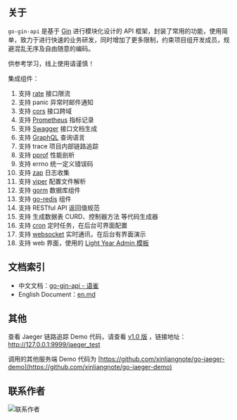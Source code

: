## 关于

`go-gin-api` 是基于 [Gin](https://github.com/gin-gonic/gin) 进行模块化设计的 API 框架，封装了常用的功能，使用简单，致力于进行快速的业务研发，同时增加了更多限制，约束项目组开发成员，规避混乱无序及自由随意的编码。

供参考学习，线上使用请谨慎！

集成组件：

1. 支持 [rate](https://golang.org/x/time/rate) 接口限流 
1. 支持 panic 异常时邮件通知 
1. 支持 [cors](https://github.com/rs/cors) 接口跨域 
1. 支持 [Prometheus](https://github.com/prometheus/client_golang) 指标记录 
1. 支持 [Swagger](https://github.com/swaggo/gin-swagger) 接口文档生成 
1. 支持 [GraphQL](https://github.com/99designs/gqlgen) 查询语言 
1. 支持 trace 项目内部链路追踪 
1. 支持 [pprof](https://github.com/gin-contrib/pprof) 性能剖析
1. 支持 errno 统一定义错误码 
1. 支持 [zap](https://go.uber.org/zap) 日志收集 
1. 支持 [viper](https://github.com/spf13/viper) 配置文件解析
1. 支持 [gorm](https://gorm.io/gorm) 数据库组件
1. 支持 [go-redis](https://github.com/go-redis/redis/v7) 组件
1. 支持 RESTful API 返回值规范
1. 支持 生成数据表 CURD、控制器方法 等代码生成器
1. 支持 [cron](https://github.com/jakecoffman/cron) 定时任务，在后台可界面配置
1. 支持 [websocket](https://github.com/gorilla/websocket) 实时通讯，在后台有界面演示
1. 支持 web 界面，使用的 [Light Year Admin 模板](https://gitee.com/yinqi/Light-Year-Admin-Using-Iframe)


## 文档索引

- 中文文档：[go-gin-api - 语雀](https://www.yuque.com/xinliangnote/go-gin-api/ngc3x5)
- English Document：[en.md](https://github.com/zhimma/go-gin-api/blob/master/en.md)

## 其他

查看 Jaeger 链路追踪 Demo 代码，请查看 [v1.0 版](https://github.com/zhimma/go-gin-api/releases/tag/v1.0) ，链接地址：http://127.0.0.1:9999/jaeger_test

调用的其他服务端 Demo 代码为 [https://github.com/xinliangnote/go-jaeger-demo](https://github.com/xinliangnote/go-jaeger-demo)

## 联系作者

![联系作者](https://i.loli.net/2021/07/02/cwiLQ13CRgJIS86.jpg)


